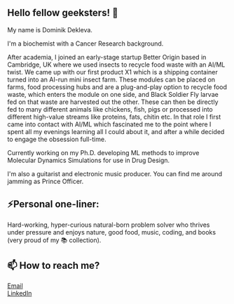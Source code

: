 ## Hello fellow geeksters! 👋

My name is Dominik Dekleva. 

I'm a biochemist with a Cancer Research background.

After academia, I joined an early-stage startup Better Origin based in Cambridge, UK where we used insects to recycle food waste with an AI/ML twist. We came up with our first product X1 which is a shipping container turned into an AI-run mini insect farm. These modules can be placed on farms, food processing hubs and are a plug-and-play option to recycle food waste, which enters the module on one side, and Black Soldier Fly larvae fed on that waste are harvested out the other. These can then be directly fed to many different animals like chickens, fish, pigs or processed into different high-value streams like proteins, fats, chitin etc. In that role I first came into contact with AI/ML which fascinated me to the point where I spent all my evenings learning all I could about it, and after a while decided to engage the obsession full-time.


Currently working on my Ph.D. developing ML methods to improve Molecular Dynamics Simulations for use in Drug Design.


I'm also a guitarist and electronic music producer. You can find me around jamming as Prince Officer.


## ⚡Personal one-liner:
Hard-working, hyper-curious natural-born problem solver who thrives under pressure and enjoys nature, good food, music, coding, and books (very proud of my 📚 collection).

## 📫 How to reach me?
[Email](mailto:dominik.dekleva@hotmail.com)  
[LinkedIn](https://www.linkedin.com/in/dominik-dekleva/)


